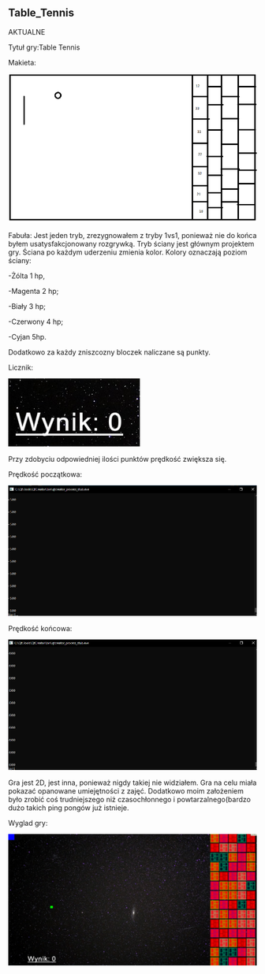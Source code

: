 ## Table_Tennis
AKTUALNE

Tytuł gry:Table Tennis

Makieta:

![graf 1](Makieta_makieta.png)

Fabuła: Jest jeden tryb, zrezygnowałem z tryby 1vs1, ponieważ nie do końca byłem usatysfakcjonowany rozgrywką. 
Tryb ściany jest głównym projektem gry. Ściana po każdym uderzeniu zmienia kolor. Kolory oznaczają poziom ściany:

-Żólta 1 hp,

-Magenta 2 hp;

-Biały 3 hp;

-Czerwony 4 hp;

-Cyjan 5hp.

Dodatkowo za każdy zniszcozny bloczek naliczane są punkty.

Licznik:

![graf 1](Licznik.png)

Przy zdobyciu odpowiedniej ilości punktów prędkość zwiększa 
się.

Prędkość początkowa:

![graf 1](Prękość_początkowa.png)

Prędkość końcowa:

![graf 1](Prędkość_po_zdobyciu_pkt.png)

Gra jest 2D, jest inna, ponieważ nigdy takiej nie widziałem. Gra na celu miała pokazać opanowane umiejętności z zajęć. 
Dodatkowo moim założeniem było zrobić coś trudniejszego niż czasochłonnego i powtarzalnego(bardzo dużo takich ping pongów 
już istnieje.

Wyglad gry:

![graf 1](Wygląd_gry.png)
